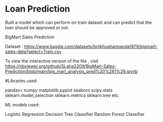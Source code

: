 # Loan Prediction

Built a model which can perform on train dataset and can predict that the loan should be approved or not.


BigMart Sales Prediction

Dataset : https://www.kaggle.com/datasets/brijbhushannanda1979/bigmart-sales-data?select=Train.csv

To view the interactive version of the file , visit https://nbviewer.org/github/SLaha2209/BigMart-Sales-Prediction/blob/main/big_mart_analysis_pred%20%281%29.ipynb



#Libraries used:

pandas<
numpy
matplotlib.pyplot
seaborn
scipy.stats
sklearn.model_selection
sklearn.metrics
sklearn.tree etc.

ML models used:

Logistic Regression
Decision Tree Classifier
Random Forest Classifier
